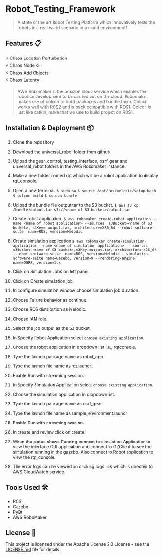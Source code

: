 # Robot_Testing_Framework
> A state of the art Robot Testing Platform which innovatively tests the robots in a real world scenario in a cloud environment!


## Features 📋
⚡️ Chaos Location Perturbation\
⚡️ Chaos Node Kill\
⚡️ Chaos Add Objects\
⚡️ Chaos Latency

> AWS Robomaker is the amazon cloud service which enables the robotics development to be carried out on  the cloud. 
> Robomaker makes use of colcon to build packages and bundle them. Colcon works well with ROS2 and is  back compatible with ROS1. Colcon is just like catkin_make that we use to build project on ROS1.




## Installation & Deployment 📦
1. Clone the repository.
2. Download the universal_robot folder from github
3. Upload the gear_control, testing_interface, osrf_gear and universal_robot folders in the AWS Robomaker instance. 
4. Make a new folder named rqt which will be a robot application to display rqt_console.
5. Open a new terminal. 
    `$ sudo su`
    `$ source /opt/ros/melodic/setup.bash` 
    `$ colcon build` 
    `$ colcon bundle` 
6. Upload the bundle file output.tar to the S3 bucket. 
    `$ aws s3 cp /bundle/output.tar s3://<name of S3 bucket>/output.tar`

7. Create robot application. 
    `$ aws robomaker create-robot-application --name <name of robot application> --sources  s3Bucket=<name of S3 bucket>, s3Key= output.tar, architecture=X86_64 --robot-software-suite  name=ROS, version=Melodic`  

8. Create simulation application 
    `$ aws robomaker create-simulation-application --name <name of simulation application> -- sources s3Bucket=<name of S3 bucket>,s3Key=output.tar, architecture=X86_64 --robot-software-suite  name=ROS, version=Melodic --simulation-software-suite name=Gazebo, version=9 --rendering-engine  name=OGRE, version=1.x`

9.  Click on Simulation Jobs on left panel. 
10. Click on Create simulation job.
11. In configure simulation window choose simulation job duration. 
12. Choose Failure behavior as continue. 
13. Choose ROS distribution as Melodic. 
14. Choose IAM role. 
15. Select the job output as the S3 bucket.
16. In Specify Robot Application select `choose existing application`. 
17. Choose the robot application in dropdown list i.e., rqtconsole. 
18. Type the launch package name as robot_app. 
19. Type the launch file name as rqt.launch. 
20. Enable Run with streaming session. 
21. In Specify Simulation Application select `choose existing application`. 
22. Choose the simulation application in dropdown list. 
23. Type the launch package name as osrf_gear. 
24. Type the launch file name as sample_environment.launch 
25. Enable Run with streaming session. 
26. In create and review click on create. 
27. When the status shows Running connect to simulation Application to view the interface GUI  application and connect to GZClient to see the simulation running in the gazebo. Also connect to Robot  application to view the rqt_console. 
28. The error logs can be viewed on clicking logs link which is directed to AWS CloudWatch service.


## Tools Used 🛠️
* ROS
* Gazebo
* PyQt
* AWS RoboMaker



## License 📄
This project is licensed under the Apache License 2.0 License - see the [LICENSE.md](./LICENSE) file for details.
